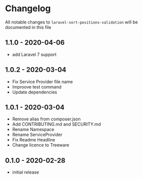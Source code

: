 # Changelog

All notable changes to `laravel-sort-positions-validation` will be documented in this file

## 1.1.0 - 2020-04-06

- add Laravel 7 support

## 1.0.2 - 2020-03-04

- Fix Service Provider file name
- Improove test command
- Update dependencies

## 1.0.1 - 2020-03-04

- Remove alias from composer.json
- Add CONTRIBUTING.md and SECURITY.md
- Rename Namespace
- Rename ServiceProvider
- Fix Readme Headline
- Change licence to Treeware

## 0.1.0 - 2020-02-28

- initial release
